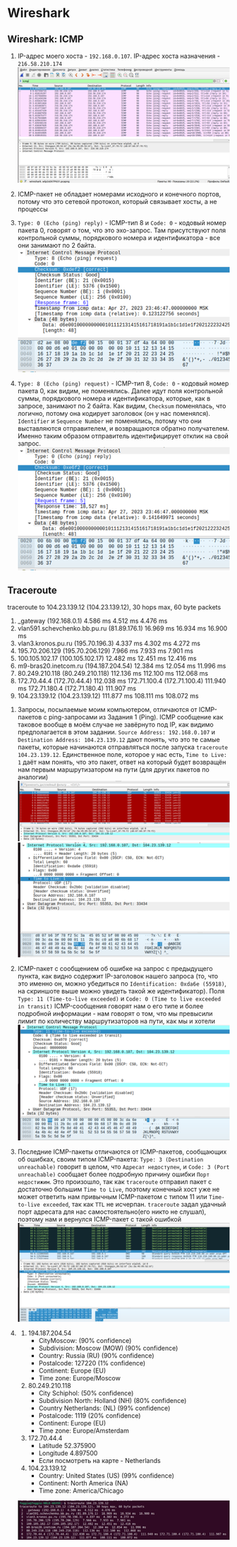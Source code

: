 # Wireshark
## Wireshark: ICMP
1. IP-адрес моего хоста - `192.168.0.107`. IP-адрес хоста назначения - `216.58.210.174` ![Image alt](1.png) 

2.  ICMP-пакет не обладает номерами исходного и конечного портов, потому что это сетевой протокол, который связывает хосты, а не процессы
3. `Type: 0 (Echo (ping) reply)` -  ICMP-тип 8 и `Code: 0` - кодовый номер пакета 0, говорят о том, что это эхо-запрос. Там присутствуют поля контрольной суммы, порядкового номера и идентификатора - все они занимают по 2 байта. ![Image alt](2.png) 
4. `Type: 8 (Echo (ping) request)` -  ICMP-тип 8, `Code: 0` - кодовый номер пакета 0, как видим, не поменялись. Далее идут поля контрольной суммы, порядкового номера и идентификатора, которые, как в запросе, занимают по 2 байта. Как видим, `Checksum` поменялась, что логично, потому она кодирует заголовок (он у нас поменялся). `Identifier` и `Sequence Number` не поменялись, потому что они выставляются отправителем, и возвращаются обратно получателем. Именно таким образом отправитель идентифицирует отклик на свой запрос.
    ![Image alt](3.png) 

## Traceroute
traceroute to 104.23.139.12 (104.23.139.12), 30 hops max, 60 byte packets
 1)  _gateway (192.168.0.1)  4.586 ms  4.512 ms  4.476 ms
 2)  vlan591.schevchenko.bb.pu.ru (81.89.176.1)  16.969 ms  16.934 ms  16.900 ms
 3)  vlan3.kronos.pu.ru (195.70.196.3)  4.337 ms  4.302 ms  4.272 ms
 4)  195.70.206.129 (195.70.206.129)  7.966 ms  7.933 ms  7.901 ms
 5)  100.105.102.17 (100.105.102.17)  12.482 ms  12.451 ms  12.416 ms
 6)  m9-bras20.inetcom.ru (194.187.204.54)  12.384 ms  12.054 ms  11.996 ms
 7)  80.249.210.118 (80.249.210.118)  112.136 ms  112.100 ms  112.068 ms
 8)  172.70.44.4 (172.70.44.4)  112.038 ms 172.71.100.4 (172.71.100.4)  111.940 ms 172.71.180.4 (172.71.180.4)  111.907 ms
 9)  104.23.139.12 (104.23.139.12)  111.877 ms  108.111 ms  108.072 ms


1.  Запросы, посылаемые моим компьютером, отличаются от ICMP-пакетов с ping-запросами из Задания 1 (Ping). ICMP сообщение как таковое вообще в моём случае не завёрнуто под IP, как видимо предполагается в этом задании. `Source Address: 192.168.0.107` и `Destination Address: 104.23.139.12` дают понять, что это те самые пакеты, которые начинаются отправляться после запуска `traceroute 104.23.139.12`. Единственное поле, которое у нас есть, `Time to Live: 1` даёт нам понять, что это пакет, ответ на который будет возвращён нам первым маршрутизатором на пути (для других пакетов по аналогии)
    ![Image alt](8.png) 
    ![Image alt](4.png) 
2.  ICMP-пакет с сообщением об ошибке на запрос с предыдущего пункта, как видно содержит IP-заголовок нашего запроса (то, что это именно он, можно убедиться по `Identification: 0xda6e (55918)`, на скриншоте выше можно увидеть такой же идентификатор). Поля `Type: 11 (Time-to-live exceeded)` и `Code: 0 (Time to live exceeded in transit)` ICMP-сообщения говорят нам о его типе и более подробной информации - нам говорят о том, что мы превысили лимит по количеству маршрутизаторов на пути, как мы и хотели
    ![Image alt](5.png) 
3.  Последние ICMP-пакеты отличаются от ICMP-пакетов, сообщающих об ошибках, своим типом ICMP-пакета: `Type: 3 (Destination unreachable)` говорит в целом, что `Адресат недоступен`, и `Code: 3 (Port unreachable)` сообщает более подробную причину ошибки `Порт недостижим`. Это произошло, так как `traceroute` отправил пакет с достаточно большим `Time to Live`, поэтому конечный хост уже не может ответить нам привычным ICMP-пакетом с типом 11 или `Time-to-live exceeded`, так как `TTL` не исчерпан. `traceroute` задал удачный порт адресата для нас самостоятельно(его никто не слушал), поэтому нам и вернулся ICMP-пакет с такой ошибкой
    ![Image alt](6.png) 
4.  1. 194.187.204.54
        * CityMoscow: (90% confidence)
        * Subdivision: Moscow (MOW) (90% confidence)
        * Country: Russia (RU) (90% confidence)
        * Postalcode: 127220 (1% confidence)
        * Continent: Europe (EU)
        * Time zone: Europe/Moscow
    2. 80.249.210.118 
        * City Schiphol: (50% confidence)
        * Subdivision North: Holland (NH) (80% confidence)
        * Country Netherlands: (NL) (99% confidence)
        * Postalcode: 1119 (20% confidence)
        * Continent: Europe (EU)
        * Time zone: Europe/Amsterdam
    3. 172.70.44.4
        * Latitude 52.375900
        * Longitude 4.897500
        * Если посмотреть на карте - Netherlands
    4. 104.23.139.12
        * Country: United States (US) (99% confidence)
        * Continent: North America (NA)
        * Time zone: America/Chicago

    ![Image alt](7.png) 

